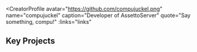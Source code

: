 <script setup>
const links = [
  { kind: 'patreon', href: 'https://www.patreon.com/assettoserver', label: 'Patreon' },
  { kind: 'discord', href: 'https://discord.gg/uXEXRcSkyz', label: 'Discord' },
  { kind: 'website', href: 'https://assettoserver.org/', label: 'assettoserver.org' },
  { kind: 'github',  href: 'https://github.com/compujuckel', label: 'GitHub' },
]
</script>

<CreatorProfile
  avatar="https://github.com/compujuckel.png"
  name="compujuckel"
  caption="Developer of AssettoServer"
  quote="Say something, compu!"
  :links="links"
>

<!--- to fill with info abt this person -->

<div class="key-projects">
  <h2 class="kp-title">Key Projects</h2>
  <div class="kp-grid">
    
  </div>
</div>

</CreatorProfile>
